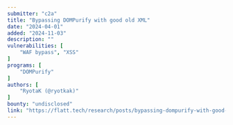 ```yaml
---
submitter: "c2a"
title: "Bypassing DOMPurify with good old XML"
date: "2024-04-01"
added: "2024-11-03"
description: ""
vulnerabilities: [
    "WAF bypass", "XSS"
]
programs: [
    "DOMPurify"
]
authors: [
    "RyotaK (@ryotkak)"
]
bounty: "undisclosed"
link: "https://flatt.tech/research/posts/bypassing-dompurify-with-good-old-xml/"
---
```




